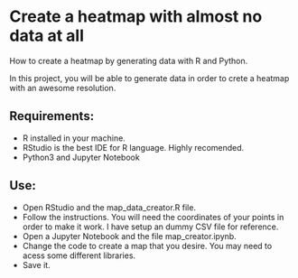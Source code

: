# Create a heatmap with almost no data at all
How to create a heatmap by generating data with R and Python. 

In this project, you will be able to generate data in order to crete a heatmap with an awesome resolution.

## Requirements: 

* R installed in your machine. 
* RStudio is the best IDE for R language. Highly recomended.
* Python3 and Jupyter Notebook

## Use:

* Open RStudio and the map_data_creator.R file.
* Follow the instructions. You will need the coordinates of your points in order to make it work. I have setup an dummy CSV file for reference.
* Open a Jupyter Notebook and the file map_creator.ipynb.
* Change the code to create a map that you desire. You may need to acess some different libraries.
* Save it.
